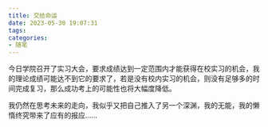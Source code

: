 ```yaml
---
title: 交给命运
date: 2023-05-30 19:07:31
tags:
categories:
- 随笔
---
```


今日学院召开了实习大会，要求成绩达到一定范围内才能获得在校实习的机会，我的理论成绩可能达不到它的要求了，若是没有校内实习的机会，则没有足够多的时间完成复习，那么成功考上的可能性也将大幅度降低。

我仍然在思考未来的走向，我似乎又把自己推入了另一个深渊，我的无能，我的懒惰终究带来了应有的报应……

